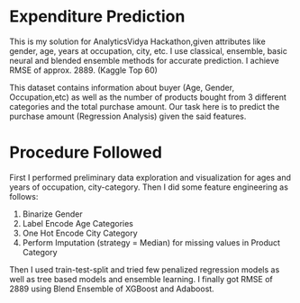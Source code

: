 # Expenditure Prediction
This is my solution for AnalyticsVidya Hackathon,given attributes like gender, age, years at occupation, city, etc. I use classical, ensemble, basic neural and blended ensemble methods for accurate prediction. 
I achieve RMSE of approx. 2889. (Kaggle Top 60)

This dataset contains information about buyer (Age, Gender, Occupation,etc) as well as the number of products bought from 3 different categories and the total purchase amount.
Our task here is to predict the purchase amount (Regression Analysis) given the said features.

# Procedure Followed
First I performed preliminary data exploration and visualization for ages and years of occupation, city-category. Then I did some feature engineering as follows:
1) Binarize Gender
2) Label Encode Age Categories 
3) One Hot Encode City Category
4) Perform Imputation (strategy = Median) for missing values in Product Category

Then I used train-test-split and tried few penalized regression models as well as tree based models and ensemble learning.
I finally got RMSE of 2889 using Blend Ensemble of XGBoost and Adaboost. 
